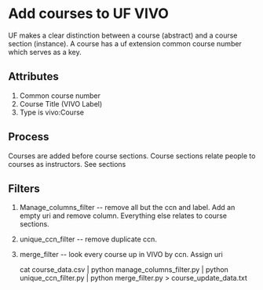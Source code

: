 # Add courses to UF VIVO

UF makes a clear distinction between a course (abstract) and a course section (instance).  A course has a uf
extension common course number which serves as a key.

## Attributes

1. Common course number
1. Course Title (VIVO Label)
1. Type is vivo:Course

## Process

Courses are added before course sections.  Course sections relate people to courses as instructors.  See sections

## Filters

1. Manage_columns_filter -- remove all but the ccn and label.  Add an empty uri and remove column.
Everything else relates to course sections.
1. unique_ccn_filter -- remove duplicate ccn.
1. merge_filter -- look every course up in VIVO by ccn.  Assign uri

    cat course_data.csv | python manage_columns_filter.py | python unique_ccn_filter.py | 
    python merge_filter.py > course_update_data.txt